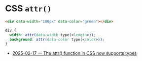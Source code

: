 # CSS `attr()`

```html
<div data-width="100px" data-color="green"></div>
```

```css
div {
  width: attr(data-width type(<length>));
  background: attr(data-color type(<color>));
}
```

- [2025-02-17 — The attr() function in CSS now supports types](https://www.amitmerchant.com/attr-function-types-css/#how-to-use-attr-with-types)
